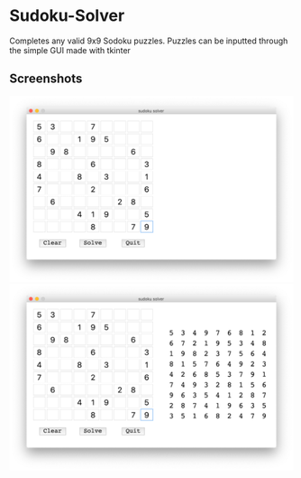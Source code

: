 # Sudoku-Solver
Completes any valid 9x9 Sodoku puzzles. Puzzles can be inputted through the simple GUI made with tkinter

## Screenshots
![Img1](/images/img1.png)  ![Img2](/images/img2.png)
